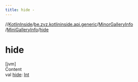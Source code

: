 ```yaml
---
title: hide -
---
```

//[KotlinInside](../../../index.md)/[be.zvz.kotlininside.api.generic](../../index.md)/[MinorGalleryInfo](../index.md)
/[MiniGalleryInfo](index.md)/[hide](hide.md)

# hide

[jvm]  
Content  
val [hide](hide.md): [Int](https://kotlinlang.org/api/latest/jvm/stdlib/kotlin/-int/index.html)  



